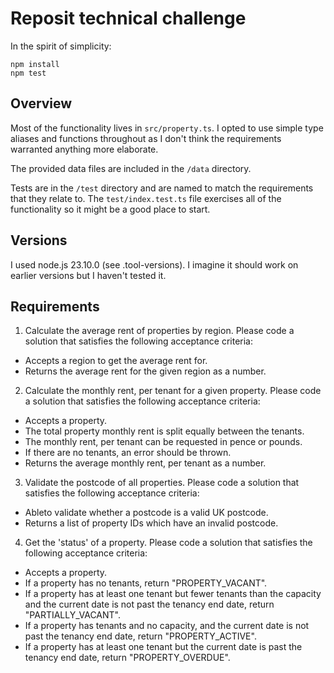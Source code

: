 # Reposit technical challenge

In the spirit of simplicity:

```
npm install
npm test
```

## Overview

Most of the functionality lives in `src/property.ts`. I opted to use simple
type aliases and functions throughout as I don't think the requirements
warranted anything more elaborate.

The provided data files are included in the `/data` directory.

Tests are in the `/test` directory and are named to match the requirements that
they relate to. The `test/index.test.ts` file exercises all of the functionality
so it might be a good place to start.

## Versions

I used node.js 23.10.0 (see .tool-versions). I imagine it should work on earlier
versions but I haven't tested it.

## Requirements

1. Calculate the average rent of properties by region. Please code a solution that satisfies the following acceptance criteria:

- Accepts a region to get the average rent for.
- Returns the average rent for the given region as a number.

2. Calculate the monthly rent, per tenant for a given property. Please code a solution that satisfies the following acceptance criteria:

- Accepts a property.
- The total property monthly rent is split equally between the tenants.
- The monthly rent, per tenant can be requested in pence or pounds.
- If there are no tenants, an error should be thrown.
- Returns the average monthly rent, per tenant as a number.

3. Validate the postcode of all properties. Please code a solution that satisfies the following acceptance criteria:

- Ableto validate whether a postcode is a valid UK postcode.
-  Returns a list of property IDs which have an invalid postcode.

4. Get the 'status' of a property. Please code a solution that satisfies the following acceptance criteria:

- Accepts a property.
- If a property has no tenants, return "PROPERTY_VACANT".
- If a property has at least one tenant but fewer tenants than the capacity and the current date is not past the tenancy end date, return "PARTIALLY_VACANT".
- If a property has tenants and no capacity, and the current date is not past the tenancy end date, return "PROPERTY_ACTIVE".
- If a property has at least one tenant but the current date is past the tenancy end date, return "PROPERTY_OVERDUE".

